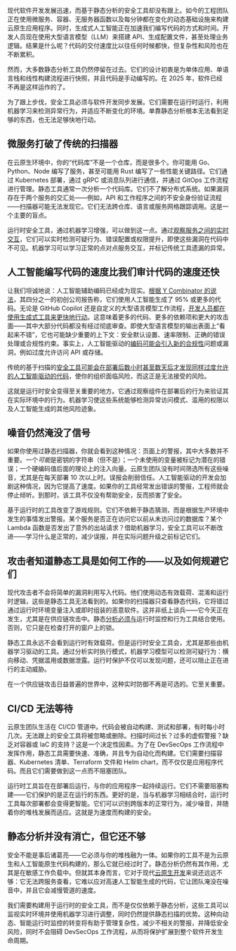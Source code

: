 现代软件开发发展迅速，而基于静态分析的安全工具却没有跟上。如今的工程团队正在使用微服务、容器、无服务器函数以及每分钟都在变化的动态基础设施来构建云原生应用程序。同时，生成式人工智能正在加速我们编写代码的方式和时间。开发人员现在使用大型语言模型（LLM）来搭建 API、生成配置文件，甚至处理业务逻辑。结果是什么呢？代码的交付速度比以往任何时候都快，但复杂性和风险也在不断累积。

然而，大多数静态分析工具仍然停留在过去。它们的设计初衷是为单体应用、单语言栈和线性构建流程进行快照，并且代码是手动编写的。在 2025 年，软件已经不再是这样运作的了。

为了跟上步伐，安全工具必须与软件开发同步发展。它们需要在运行时运行，利用机器学习来检测异常行为，并适应不断变化的环境。单靠静态分析根本无法看到足够的东西，也无法足够快地行动。

## **微服务打破了传统的扫描器**

在云原生环境中，你的“代码库”不是一个仓库，而是很多个。你可能用 Go、Python、Node 编写了服务，甚至可能用 Rust 编写了一些性能关键路径。它们通过 Kubernetes 部署，通过 gRPC 或消息队列进行通信，并通过 GitOps 工作流程进行管理。静态工具通常一次分析一个代码库。它们不了解分布式系统。如果漏洞存在于两个服务的交汇处——例如，API 和工作程序之间的不安全身份验证流程——扫描器可能无法发现它。它们无法跨仓库、语言或服务网格跟踪调用。这是一个主要的盲点。

运行时安全工具，通过机器学习增强，可以做到这一点。通过[观察服务之间的实时交互](https://thenewstack.io/trend-report-merging-observability-and-it-service-management/)，它们可以实时检测可疑行为、错误配置或权限提升，即使这些漏洞在代码中不可见。机器学习可以学习正常的点对点服务交互，并标记传统工具遗漏的异常。

## **人工智能编写代码的速度比我们审计代码的速度还快**

让我们坦诚地说：人工智能辅助编码已经成为现实。[根据 Y Combinator 的说法](https://leaddev.com/hiring/95-ai-written-code-unpacking-the-y-combinator-ceos-developer-jobs-bombshell#:~:text=The%20CEO%20of%20famed%20Silicon,%2C)，其四分之一的初创公司报告称，它们使用人工智能生成了 95% 或更多的代码。无论是 GitHub Copilot 还是自定义的大型语言模型工作流程，[开发人员都在使用生成式工具来更快地行动](https://thenewstack.io/ebooks/generative-ai/how-generative-ai-transforms-software-development/)。这意味着更多的代码、更多的依赖项和更大的攻击面——其中大部分代码都没有经过彻底审查。即使大型语言模型的输出表面上“看起来不错”，它也可能缺少重要的上下文：安全默认设置、速率限制、正确的错误处理或合规性约束。事实上，人工智能驱动的[编码可能会引入新的合规性](https://thenewstack.io/checks-by-google-ai-powered-compliance-for-apps-and-code/)问题或漏洞，例如过度允许访问 API 或存储。

传统的基于扫描的[安全工具可能会在部署后数小时甚至数天后才发现同样过度允许的人工智能驱动的代码](https://thenewstack.io/level-up-your-software-quality-with-static-code-analysis/)，使你的组织面临风险，而这正是无法接受的风险。

这就是运行时安全变得至关重要的地方。它通过观察组件在部署后的行为来验证其在实际环境中的行为。机器学习使这些系统能够检测异常访问模式、滥用的权限以及人工智能生成的其他风险迹象。

## **噪音仍然淹没了信号**

如果你使用过静态扫描器，你就会看到这种情况：页面上的警报，其中大多数并不重要。一个*可能*是密钥的字符串（但不是）；一个未使用的变量被标记为潜在的错误；一个硬编码值后面的理论上的注入向量。云原生团队没有时间筛选所有这些噪音，尤其是在每天部署 10 次以上时。误报会削弱信任。人工智能驱动的开发会加剧这种情况，因为它提高了速度。如果你的工具经常发出错误的警报，工程师就会停止倾听。到那时，该工具不仅没有帮助安全，反而损害了安全。

基于运行时的工具改变了游戏规则。它们不依赖于静态猜测，而是根据生产环境中发生的事情发出警报。某个服务是否正在访问它以前从未访问过的数据库？某个 Lambda 函数是否发出了意外的出站请求？借助机器学习，安全工具可以不断改进——学习什么是正常的，减少误报，并在实际问题升级之前标记它们。

## **攻击者知道静态工具是如何工作的——以及如何规避它们**

现代攻击者不会将简单的漏洞利用写入代码。他们使用动态有效载荷、混淆和运行时逻辑，这些是静态工具无法看到的。如果你的扫描器只查看静态代码，它将错过通过运行时环境变量注入或即时组装的恶意软件。这并非纸上谈兵——它今天正在发生，尤其是在供应链攻击中。静态[分析必须与](https://thenewstack.io/dont-mess-with-the-master-working-with-branches-in-git-and-github/)运行时监控和行为工具结合使用。否则，它只是在检查打开的窗户上的锁。

静态工具永远不会看到运行时有效载荷。但是运行时安全工具会，尤其是那些由机器学习驱动的工具。通过分析实时执行模式，机器学习模型可以检测可疑行为：横向移动、凭据滥用或数据泄露。运行时保护不仅可以发现问题，还可以阻止正在进行的主动威胁。

在一个供应链攻击日益普遍的世界中，这种实时防御不再是可选的。它至关重要。

## **CI/CD 无法等待**

云原生团队生活在 CI/CD 管道中。代码会被自动构建、测试和部署，有时每小时几次。无法跟上的安全工具将被忽略或删除。扫描时间过长？过多的虚假警报？缺乏对容器或 IaC 的支持？这是一个决定性因素。为了在 DevSecOps 工作流程中发挥作用，静态工具需要快速、准确，并且专为自动化而构建。它们需要扫描容器、Kubernetes 清单、Terraform 文件和 Helm chart，而不仅仅是应用程序代码。而且它们需要做到这一点而不阻塞团队。

运行时工具旨在在部署后运行，与你的应用程序一起持续运行。它们不需要阻塞构建——它们保护的是正在运行的东西。更好的是，当与机器学习相结合时，运行时工具每次部署都会变得更智能。它们可以识别跨版本的正常行为，减少噪音，并随着你的堆栈发展而适应。这就是为速度而构建的安全。

## **静态分析并没有消亡，但它还不够**

安全不能是事后诸葛亮——它必须与你的堆栈融为一体。如果你的工具不是为云原生和人工智能原生代码构建的，那么它就已经过时了。静态分析仍然有其作用，尤其是在敏感工作负载中。但就其本身而言，它对于现代[云原生开发](https://thenewstack.io/cloud-native/ "cloud native development")来说还远远不够：它无法跨服务查看，它难以应对高速人工智能生成的代码，它让团队淹没在噪音中，并且它会减慢管道的速度。

我们需要构建用于运行时的安全工具，而不是仅仅依赖于静态分析，这些工具可以监视实时环境并使用机器学习进行调整，同时仍然提供静态扫描的优势。这种向动态、智能运行时监控的转变将有助于管理复杂性，减少不相关的警报，并降低安全风险，同时不会阻碍 DevSecOps 工作流程，从而将保护扩展到整个软件开发生命周期。
